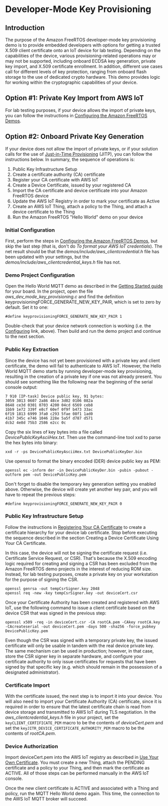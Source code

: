 # Developer-Mode Key Provisioning #
## Introduction ##
The purpose of the Amazon FreeRTOS developer-mode key provisioning demo is to provide embedded developers with options for getting a trusted X.509 client certificate onto an IoT device for lab testing. Depending on the capabilities of the device, various provisioning-related operations may or may not be supported, including onboard ECDSA key generation, private key import, and X.509 certificate enrollment. In addition, different use cases call for different levels of key protection, ranging from onboard flash storage to the use of dedicated crypto hardware. This demo provides logic for working within the cryptographic capabilities of your device.

## Option #1: Private Key Import from AWS IoT ##
For lab testing purposes, if your device allows the import of private keys, you can follow the instructions in [Configuring the Amazon FreeRTOS Demos](https://docs.aws.amazon.com/freertos/latest/userguide/freertos-configure.html). 

## Option #2: Onboard Private Key Generation ##
If your device does not allow the import of private keys, or if your solution calls for the use of [Just-in-Time Provisioning](https://docs.aws.amazon.com/iot/latest/developerguide/jit-provisioning.html) (JITP), you can follow the instructions below. In summary, the sequence of operations is:

1. Public Key Infrastructure Setup
1. Create a certificate authority (CA) certificate
1. Register your CA certificate with AWS IoT
1. Create a Device Certificate, issued by your registered CA
1. Import the CA certificate and device certificate into your Amazon FreeRTOS device
1. Update the AWS IoT Registry in order to mark your certificate as Active
1. Create an AWS IoT Thing, attach a policy to the Thing, and attach a device certificate to the Thing 
1. Run the Amazon FreeRTOS "Hello World" demo on your device

### Initial Configuration ###
First, perform the steps in [Configuring the Amazon FreeRTOS Demos](https://docs.aws.amazon.com/freertos/latest/userguide/freertos-configure.html), but skip the last step (that is, don't do *To format your AWS IoT credentials*). The net result should be that the *demos/include/aws_clientcredential.h* file has been updated with your settings, but the *demos/include/aws_clientcredential_keys.h* file has not. 

### Demo Project Configuration ###
Open the Hello World MQTT demo as described in the [Getting Started guide](https://docs.aws.amazon.com/freertos/latest/userguide/getting-started-guides.html) for your board. In the project, open the file *aws_dev_mode_key_provisioning.c* and find the definition keyprovisioningFORCE_GENERATE_NEW_KEY_PAIR, which is set to zero by default. Set it to one:

```
#define keyprovisioningFORCE_GENERATE_NEW_KEY_PAIR 1
```

Double-check that your device network connection is working (i.e. the [Configuring](https://docs.aws.amazon.com/freertos/latest/userguide/freertos-configure.html) link, above). Then build and run the demo project and continue to the next section. 

### Public Key Extraction ###
Since the device has not yet been provisioned with a private key and client certificate, the demo will fail to authenticate to AWS IoT. However, the Hello World MQTT demo starts by running developer-mode key provisioning, resulting in the creation of a private key if one was not already present. You should see something like the following near the beginning of the serial console output:

```
7 910 [IP-task] Device public key, 91 bytes:
3059 3013 0607 2a86 48ce 3d02 0106 082a
8648 ce3d 0301 0703 4200 04cd 6569 ceb8
1bb9 1e72 339f e8cf 60ef 0f9f b473 33ac
6f19 1813 6999 3fa0 c293 5fae 08f1 1ad0
41b7 345c e746 1046 228e 5a5f d787 d571
dcb2 4e8d 75b3 2586 e2cc 0c
```

Copy the six lines of key bytes into a file called *DevicePublicKeyAsciiHex.txt*. Then use the command-line tool xxd to parse the hex bytes into binary:

```
xxd -r -ps DevicePublicKeyAsciiHex.txt DevicePublicKeyDer.bin
```

Use openssl to format the binary encoded (DER) device public key as PEM:

```
openssl ec -inform der -in DevicePublicKeyDer.bin -pubin -pubout -outform pem -out DevicePublicKey.pem
```

Don't forget to disable the temporary key generation setting you enabled above. Otherwise, the device will create yet another key pair, and you will have to repeat the previous steps:

```
#define keyprovisioningFORCE_GENERATE_NEW_KEY_PAIR 0
```

### Public Key Infrastructure Setup ###
Follow the instructions in [Registering Your CA Certificate](https://docs.aws.amazon.com/iot/latest/developerguide/device-certs-your-own.html#register-CA-cert) to create a certificate hierarchy for your device lab certificate. Stop before executing the sequence described in the section Creating a Device Certificate Using Your CA Certificate. 

In this case, the device will not be signing the certificate request (i.e. Certificate Service Request, or CSR). That's because the X.509 encoding logic required for creating and signing a CSR has been excluded from the Amazon FreeRTOS demo projects in the interest of reducing ROM size. Instead, for lab testing purposes, create a private key on your workstation for the purpose of signing the CSR. 

```
openssl genrsa -out tempCsrSigner.key 2048
openssl req -new -key tempCsrSigner.key -out deviceCert.csr
```

Once your Certificate Authority has been created and registered with AWS IoT, use the following command to issue a client certificate based on the device CSR that was signed in the previous step:

```
openssl x509 -req -in deviceCert.csr -CA rootCA.pem -CAkey rootCA.key -CAcreateserial -out deviceCert.pem -days 500 -sha256 -force_pubkey DevicePublicKey.pem
```

Even though the CSR was signed with a temporary private key, the issued certificate will only be usable in tandem with the real device private key. The same mechanism can be used in production; however, in that case, store the CSR signer key in separate hardware, and configure your certificate authority to only issue certificates for requests that have been signed by that specific key (e.g. which should remain in the possession of a designated administrator).

### Certificate Import ###
With the certificate issued, the next step is to import it into your device. You will also need to import your Certificate Authority (CA) certificate, since it is required in order to ensure that the latest certificate chain is read from device storage and transmitted to AWS IoT during TLS negotiation. In the *aws_clientcredential_keys.h* file in your project, set the `keyCLIENT_CERTIFICATE_PEM` macro to be the contents of *deviceCert.pem* and set the `keyJITR_DEVICE_CERTIFICATE_AUTHORITY_PEM` macro to be the contents of *rootCA.pem*. 

### Device Authorization ###
Import deviceCert.pem into the AWS IoT registry as described in [Use Your Own Certificate](https://docs.aws.amazon.com/iot/latest/developerguide/device-certs-your-own.html). You must create a new Thing, attach the PENDING certificate and a policy to your Thing, and then mark the certificate as ACTIVE. All of those steps can be performed manually in the AWS IoT console. 

Once the new client certificate is ACTIVE and associated with a Thing and policy, run the MQTT Hello World demo again. This time, the connection to the AWS IoT MQTT broker will succeed.
